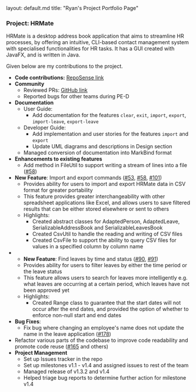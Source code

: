 <frontmatter>
  layout: default.md
  title: "Ryan's Project Portfolio Page"
</frontmatter>

### Project: HRMate

HRMate is a desktop address book application that aims to streamline HR processes, by offering an intuitive, CLI-based
contact management system with specialised functionalities for HR tasks. It has a GUI created with JavaFX, and is
written in Java.

Given below are my contributions to the project.

* **Code contributions:** [RepoSense link](https://nus-cs2103-ay2324s1.github.io/tp-dashboard/?search=ryanozx&breakdown=false&sort=groupTitle%20dsc&sortWithin=title&since=2023-09-22&timeframe=commit&mergegroup=&groupSelect=groupByRepos)
* **Community**
  * Reviewed PRs: [GitHub link](https://github.com/AY2324S1-CS2103T-W11-1/tp/pulls?q=is%3Apr+reviewed-by%3Aryanozx)
  * Reported bugs for other teams during PE-D
* **Documentation**
  * User Guide:
    * Add documentation for the features `clear`, `exit`, `import`, `export`, `import-leave`, `export-leave`
  * Developer Guide:
    * Add implementation and user stories for the features `import` and `export`
    * Update UML diagrams and descriptions in Design section
  * Managed conversion of documentation into MarkBind format
* **Enhancements to existing features**
  * Add method in FileUtil to support writing a stream of lines into a file ([#58](https://github.com/AY2324S1-CS2103T-W11-1/tp/pull/58))
* **New Feature**: Import and export commands ([#53](https://github.com/AY2324S1-CS2103T-W11-1/tp/pull/53), [#58](https://github.com/AY2324S1-CS2103T-W11-1/tp/pull/58), [#101](https://github.com/AY2324S1-CS2103T-W11-1/tp/pull/101))
  * Provides ability for users to import and export HRMate data in CSV format for greater portability
  * This feature provides greater interchangeability with other spreadsheet applications like Excel, and allows users to save
    filtered results that can be either stored elsewhere or sent to others
  * Highlights: 
    * Created abstract classes for AdaptedPerson, AdaptedLeave, SerializableAddressBook and SerializableLeavesBook
    * Created CsvUtil to handle the reading and writing of CSV files
    * Created CsvFile to support the ability to query CSV files for values in a specified column by column name
* * **New Feature**: Find leaves by time and status ([#90](https://github.com/AY2324S1-CS2103T-W11-1/tp/pull/90), [#91](https://github.com/AY2324S1-CS2103T-W11-1/tp/pull/91))
  * Provides ability for users to filter leaves by either the time period or the leave status
  * This feature allows users to search for leaves more intelligently e.g. what leaves are occurring at a certain period, which leaves
    have not been approved yet
  * Highlights:
    * Created Range class to guarantee that the start dates will not occur after the end dates, and provided the option
      of whether to enforce non-null start and end dates
* **Bug Fixes**:
  * Fix bug where changing an employee's name does not update the name in the leave application ([#178](https://github.com/AY2324S1-CS2103T-W11-1/tp/pull/178))
* Refactor various parts of the codebase to improve code readability and promote code reuse ([#165](https://github.com/AY2324S1-CS2103T-W11-1/tp/pull/165) and others)
* **Project Management**
  * Set up Issues tracker in the repo
  * Set up milestones v1.1 - v1.4 and assigned issues to rest of the team
  * Managed release of v1.3.2 and v1.4
  * Helped triage bug reports to determine further action for milestone v1.4
